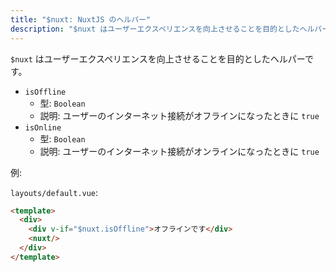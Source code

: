 ```yaml
---
title: "$nuxt: NuxtJS のヘルパー"
description: "$nuxt はユーザーエクスペリエンスを向上させることを目的としたヘルパーです。"
---
```


`$nuxt` はユーザーエクスペリエンスを向上させることを目的としたヘルパーです。

- `isOffline`
  - 型: `Boolean`
  - 説明: ユーザーのインターネット接続がオフラインになったときに `true`
- `isOnline`
  - 型: `Boolean`
  - 説明: ユーザーのインターネット接続がオンラインになったときに `true`

例:

`layouts/default.vue`:

```html
<template>
  <div>
    <div v-if="$nuxt.isOffline">オフラインです</div>
    <nuxt/>
  </div>
</template>
```
